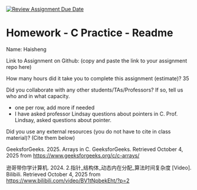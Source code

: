 [![Review Assignment Due Date](https://classroom.github.com/assets/deadline-readme-button-22041afd0340ce965d47ae6ef1cefeee28c7c493a6346c4f15d667ab976d596c.svg)](https://classroom.github.com/a/CbzfTysD)
# Homework - C Practice - Readme

Name: Haisheng

Link to Assignment on Github: (copy and paste the link to your assignment repo here)

How many hours did it take you to complete this assignment (estimate)? 
35

Did you collaborate with any other students/TAs/Professors? If so, tell us who and in what capacity.  
- one per row, add more if needed
- I have asked professor Lindsay questions about pointers in C.
Prof. Lindsay, asked questions about pointer. 

Did you use any external resources (you do not have to cite in class material)? (Cite them below)  


GeeksforGeeks. 2025. Arrays in C. GeeksforGeeks. Retrieved October 4, 2025 from https://www.geeksforgeeks.org/c/c-arrays/


逊哥带你学计算机. 2024. 2.指针_结构体_动态内在分配_算法时间复杂度 [Video]. Bilibili. Retrieved October 4, 2025 from https://www.bilibili.com/video/BV1tNpbekEht/?p=2
  

